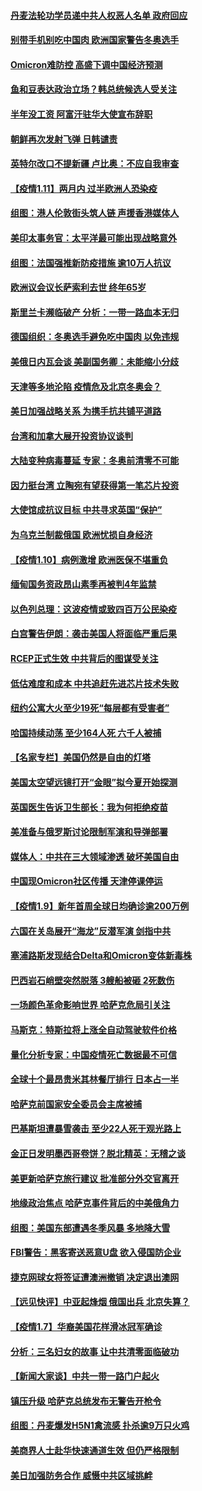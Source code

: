 #### [丹麦法轮功学员递中共人权恶人名单 政府回应](../pages/nsc418/n13497482.md) 
#### [别带手机别吃中国肉 欧洲国家警告冬奥选手](../pages/nsc418/n13497754.md) 
#### [Omicron难防控 高盛下调中国经济预测](../pages/nsc418/n13497725.md) 
#### [鱼和豆表达政治立场？韩总统候选人受关注](../pages/nsc418/n13497594.md) 
#### [半年没工资 阿富汗驻华大使宣布辞职](../pages/nsc418/n13497512.md) 
#### [朝鲜再次发射飞弹 日韩谴责](../pages/nsc418/n13497080.md) 
#### [英特尔改口不提新疆 卢比奥：不应自我审查](../pages/nsc418/n13496961.md) 
#### [【疫情1.11】两月内 过半欧洲人恐染疫](../pages/nsc418/n13496739.md) 
#### [组图：港人伦敦街头筑人链 声援香港媒体人](../pages/nsc418/n13494863.md) 
#### [美印太事务官：太平洋最可能出现战略意外](../pages/nsc418/n13496757.md) 
#### [组图：法国强推新防疫措施 逾10万人抗议](../pages/nsc418/n13494675.md) 
#### [欧洲议会议长萨索利去世 终年65岁](../pages/nsc418/n13496545.md) 
#### [斯里兰卡濒临破产 分析：一带一路血本无归](../pages/nsc418/n13495938.md) 
#### [德国组织：冬奥选手避免吃中国肉 以免违规](../pages/nsc418/n13496337.md) 
#### [美俄日内瓦会谈 美副国务卿：未能缩小分歧](../pages/nsc418/n13495457.md) 
#### [天津等多地沦陷 疫情危及北京冬奥会？](../pages/nsc418/n13495505.md) 
#### [美日加强战略关系 为携手抗共铺平道路](../pages/nsc418/n13495702.md) 
#### [台湾和加拿大展开投资协议谈判](../pages/nsc418/n13495510.md) 
#### [大陆变种病毒蔓延 专家：冬奥前清零不可能](../pages/nsc418/n13495427.md) 
#### [因力挺台湾 立陶宛有望获得第一笔芯片投资](../pages/nsc418/n13495240.md) 
#### [大使馆成抗议目标 中共寻求英国“保护”](../pages/nsc418/n13494830.md) 
#### [为乌克兰制裁俄国 欧洲忧损自身经济](../pages/nsc418/n13495027.md) 
#### [【疫情1.10】病例激增 欧洲医保不堪重负](../pages/nsc418/n13494711.md) 
#### [缅甸国务资政昂山素季再被判4年监禁](../pages/nsc418/n13494540.md) 
#### [以色列总理：这波疫情或致四百万公民染疫](../pages/nsc418/n13493948.md) 
#### [白宫警告伊朗：袭击美国人将面临严重后果](../pages/nsc418/n13493705.md) 
#### [RCEP正式生效 中共背后的图谋受关注](../pages/nsc418/n13493195.md) 
#### [低估难度和成本 中共追赶先进芯片技术失败](../pages/nsc418/n13493127.md) 
#### [纽约公寓大火至少19死“每层都有受害者”](../pages/nsc418/n13493042.md) 
#### [哈国持续动荡 至少164人死 六千人被捕](../pages/nsc418/n13492966.md) 
#### [【名家专栏】美国仍然是自由的灯塔](../pages/nsc418/n13492682.md) 
#### [美国太空望远镜打开“金眼”拟今夏开始探测](../pages/nsc418/n13492779.md) 
#### [英国医生告诉卫生部长：我为何拒绝疫苗](../pages/nsc418/n13492751.md) 
#### [美准备与俄罗斯讨论限制军演和导弹部署](../pages/nsc418/n13492749.md) 
#### [媒体人：中共在三大领域渗透 破坏美国自由](../pages/nsc418/n13489614.md) 
#### [中国现Omicron社区传播 天津停课停运](../pages/nsc418/n13492307.md) 
#### [【疫情1.9】新年首周全球日均确诊逾200万例](../pages/nsc418/n13492025.md) 
#### [六国在关岛展开“海龙”反潜军演 剑指中共](../pages/nsc418/n13491098.md) 
#### [塞浦路斯发现结合Delta和Omicron变体新毒株](../pages/nsc418/n13491341.md) 
#### [巴西岩石峭壁突然脱落 3艘船被砸 2死数伤](../pages/nsc418/n13491080.md) 
#### [一场颜色革命影响世界 哈萨克危局引关注](../pages/nsc418/n13490560.md) 
#### [马斯克：特斯拉将上涨全自动驾驶软件价格](../pages/nsc418/n13491104.md) 
#### [量化分析专家：中国疫情死亡数据最不可信](../pages/nsc418/n13489286.md) 
#### [全球十个最昂贵米其林餐厅排行 日本占一半](../pages/nsc418/n13490893.md) 
#### [哈萨克前国家安全委员会主席被捕](../pages/nsc418/n13490806.md) 
#### [巴基斯坦遭暴雪袭击 至少22人死于观光路上](../pages/nsc418/n13490700.md) 
#### [金正日发明墨西哥卷饼？脱北精英：无稽之谈](../pages/nsc418/n13490484.md) 
#### [美更新哈萨克旅行建议 批准部分外交官离开](../pages/nsc418/n13490520.md) 
#### [地缘政治焦点 哈萨克事件背后的中美俄角力](../pages/nsc418/n13489542.md) 
#### [组图：美国东部遭遇冬季风暴 多地降大雪](../pages/nsc418/n13490225.md) 
#### [FBI警告：黑客寄送恶意U盘 欲入侵国防企业](../pages/nsc418/n13490143.md) 
#### [捷克网球女将签证遭澳洲撤销 决定退出澳网](../pages/nsc418/n13489947.md) 
#### [【远见快评】中亚起烽烟 俄国出兵 北京失算？](../pages/nsc418/n13489383.md) 
#### [【疫情1.7】华裔美国花样滑冰冠军确诊](../pages/nsc418/n13488304.md) 
#### [分析：三名妇女的故事 让中共清零面临破功](../pages/nsc418/n13488945.md) 
#### [【新闻大家谈】中共一带一路门户起火](../pages/nsc418/n13488835.md) 
#### [镇压升级 哈萨克总统发布无警告开枪令](../pages/nsc418/n13488822.md) 
#### [组图：丹麦爆发H5N1禽流感 扑杀逾9万只火鸡](../pages/nsc418/n13488442.md) 
#### [美商界人士赴华快速通道生效 但仍严格限制](../pages/nsc418/n13488594.md) 
#### [美日加强防务合作 威慑中共区域挑衅](../pages/nsc418/n13487901.md) 
